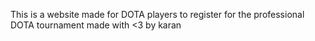 This is a website made for DOTA players to register for the professional DOTA tournament
made with <3 by karan

